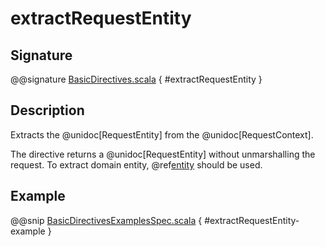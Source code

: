 # extractRequestEntity

## Signature

@@signature [BasicDirectives.scala]($akka-http$/akka-http/src/main/scala/akka/http/scaladsl/server/directives/BasicDirectives.scala) { #extractRequestEntity }

## Description

Extracts the @unidoc[RequestEntity] from the @unidoc[RequestContext].

The directive returns a @unidoc[RequestEntity] without unmarshalling the request. To extract domain entity,
@ref[entity](../marshalling-directives/entity.md) should be used.

## Example

@@snip [BasicDirectivesExamplesSpec.scala]($test$/scala/docs/http/scaladsl/server/directives/BasicDirectivesExamplesSpec.scala) { #extractRequestEntity-example }